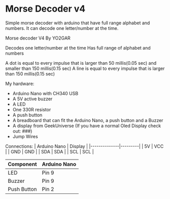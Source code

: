 # Morse Decoder v4
Simple morse decoder with arduino that have full range alphabet and numbers. 
It can decode one letter/number at the time.


Morse decoder V4
By YO2GAR
 
Decodes one letter/number at the time
Has full range of alphabet and numbers
 
A dot is equal to every impulse that is larger than 50 millis(0.05 sec) and smaller than 150 millis(0.15 sec)
A line is equal to every impulse that is larger than 150 millis(0.15 sec)

My hardware:
  - Arduino Nano with CH340 USB 
  - A 5V active buzzer
  - A LED
  - One 330R resistor
  - A push button
  - A breadboard that can fit the Arduino Nano, a push button and a Buzzer
  - A display from GeekUniverse (If you have a normal Oled Display check out: ###)
  - Jump Wires

Connections:
| Arduino Nano | Display |
|--------------|---------|
| 5V           | VCC     |
| GND          | GND     |
| SDA          | SDA     |
| SCL          | SCL     |
 
| Component   | Arduino Nano |
|-------------|--------------|
| LED         | Pin 9        |
| Buzzer      | Pin 9        |
| Push Button | Pin 2        |
